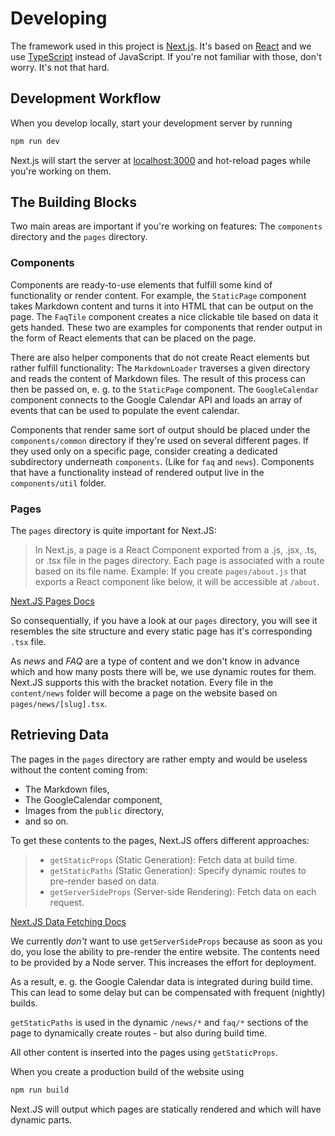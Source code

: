 # Developing

The framework used in this project is [Next.js](https://nextjs.org/). It's based
on [React](https://reactjs.org/) and we use
[TypeScript](https://www.typescriptlang.org/) instead of JavaScript. If you're
not familiar with those, don't worry. It's not that hard.

## Development Workflow

When you develop locally, start your development server by running

```bash
npm run dev
```

Next.js will start the server at [localhost:3000](http://localhost:3000) and
hot-reload pages while you're working on them.

## The Building Blocks

Two main areas are important if you're working on features: The `components`
directory and the `pages` directory.

### Components

Components are ready-to-use elements that fulfill some kind of functionality or
render content. For example, the `StaticPage` component takes Markdown content
and turns it into HTML that can be output on the page. The `FaqTile` component
creates a nice clickable tile based on data it gets handed. These two are
examples for components that render output in the form of React elements that
can be placed on the page.

There are also helper components that do not create React elements but rather
fulfill functionality: The `MarkdownLoader` traverses a given directory and
reads the content of Markdown files. The result of this process can then be
passed on, e. g. to the `StaticPage` component. The `GoogleCalendar` component
connects to the Google Calendar API and loads an array of events that can be
used to populate the event calendar.

Components that render same sort of output should be placed under the
`components/common` directory if they're used on several different pages. If
they used only on a specific page, consider creating a dedicated subdirectory
underneath `components`. (Like for `faq` and `news`). Components that have a
functionality instead of rendered output live in the `components/util` folder.

### Pages

The `pages` directory is quite important for Next.JS:

> In Next.js, a page is a React Component exported from a .js, .jsx, .ts, or
> .tsx file in the pages directory. Each page is associated with a route based
> on its file name. Example: If you create `pages/about.js` that exports a React
> component like below, it will be accessible at `/about`.

[Next.JS Pages Docs](https://nextjs.org/docs/basic-features/pages)

So consequentially, if you have a look at our `pages` directory, you will see it
resembles the site structure and every static page has it's corresponding `.tsx`
file.

As *news* and *FAQ* are a type of content and we don't know in advance which and
how many posts there will be, we use dynamic routes for them. Next.JS supports
this with the bracket notation. Every file in the `content/news` folder will
become a page on the website based on `pages/news/[slug].tsx`.

## Retrieving Data

The pages in the `pages` directory are rather empty and would be useless without
the content coming from:

* The Markdown files,
* The GoogleCalendar component,
* Images from the `public` directory,
* and so on.

To get these contents to the pages, Next.JS offers different approaches:

> * `getStaticProps` (Static Generation): Fetch data at build time.
> * `getStaticPaths` (Static Generation): Specify dynamic routes to pre-render
>   based on data.
> * `getServerSideProps` (Server-side Rendering): Fetch data on each request.

[Next.JS Data Fetching Docs](https://nextjs.org/docs/basic-features/data-fetching)

We currently *don't* want to use `getServerSideProps` because as soon as you do,
you lose the ability to pre-render the entire website. The contents need to be
provided by a Node server. This increases the effort for deployment.

As a result, e. g. the Google Calendar data is integrated during build time.
This can lead to some delay but can be compensated with frequent (nightly)
builds.

`getStaticPaths` is used in the dynamic `/news/*` and `faq/*` sections of the
page to dynamically create routes - but also during build time.

All other content is inserted into the pages using `getStaticProps`.

When you create a production build of the website using

```bash
npm run build
```

Next.JS will output which pages are statically rendered and which will have
dynamic parts.
